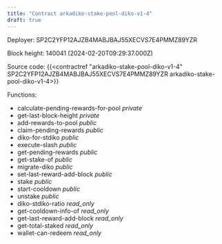 ```yaml
---
title: "Contract arkadiko-stake-pool-diko-v1-4"
draft: true
---
```

Deployer: SP2C2YFP12AJZB4MABJBAJ55XECVS7E4PMMZ89YZR


 



Block height: 140041 (2024-02-20T09:29:37.000Z)

Source code: {{<contractref "arkadiko-stake-pool-diko-v1-4" SP2C2YFP12AJZB4MABJBAJ55XECVS7E4PMMZ89YZR arkadiko-stake-pool-diko-v1-4>}}

Functions:

* calculate-pending-rewards-for-pool _private_
* get-last-block-height _private_
* add-rewards-to-pool _public_
* claim-pending-rewards _public_
* diko-for-stdiko _public_
* execute-slash _public_
* get-pending-rewards _public_
* get-stake-of _public_
* migrate-diko _public_
* set-last-reward-add-block _public_
* stake _public_
* start-cooldown _public_
* unstake _public_
* diko-stdiko-ratio _read_only_
* get-cooldown-info-of _read_only_
* get-last-reward-add-block _read_only_
* get-total-staked _read_only_
* wallet-can-redeem _read_only_

